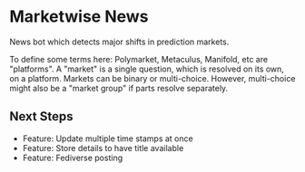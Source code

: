 # Marketwise News

News bot which detects major shifts in prediction markets.

To define some terms here:
Polymarket, Metaculus, Manifold, etc are "platforms".
A "market" is a single question, which is resolved on its own, on a platform.
Markets can be binary or multi-choice.
However, multi-choice might also be a "market group" if parts resolve separately.

## Next Steps

* Feature: Update multiple time stamps at once
* Feature: Store details to have title available
* Feature: Fediverse posting
